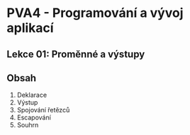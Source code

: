 # PVA4 - Programování a vývoj aplikací
## Lekce 01: Proměnné a výstupy
## Obsah
1. Deklarace
2. Výstup
3. Spojování řetězců
4. Escapování
5. Souhrn